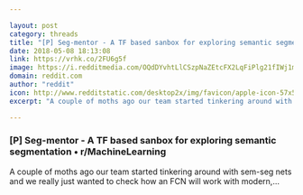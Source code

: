 ```yaml
---

layout: post
category: threads
title: "[P] Seg-mentor - A TF based sanbox for exploring semantic segmentation"
date: 2018-05-08 18:13:08
link: https://vrhk.co/2FU6g5f
image: https://i.redditmedia.com/OQdDYvhtLlCSzpNaZEtcFX2LqFiPlg21fIWj1m7zOCo.jpg?w=320&s=8317ac29d9a9e63f4dec199a4f02df4d
domain: reddit.com
author: "reddit"
icon: http://www.redditstatic.com/desktop2x/img/favicon/apple-icon-57x57.png
excerpt: "A couple of moths ago our team started tinkering around with sem-seg nets and we really just wanted to check how an FCN will work with modern,..."

---
```


### [P] Seg-mentor - A TF based sanbox for exploring semantic segmentation • r/MachineLearning

A couple of moths ago our team started tinkering around with sem-seg nets and we really just wanted to check how an FCN will work with modern,...